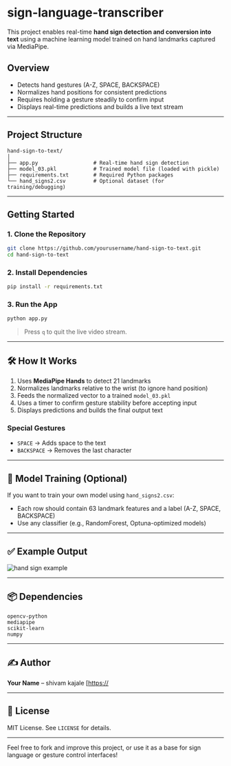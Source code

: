 # sign-language-transcriber

This project enables real-time **hand sign detection and conversion into text** using a machine learning model trained on hand landmarks captured via MediaPipe.

## Overview

- Detects hand gestures (A-Z, SPACE, BACKSPACE)
- Normalizes hand positions for consistent predictions
- Requires holding a gesture steadily to confirm input
- Displays real-time predictions and builds a live text stream

---

## Project Structure

```
hand-sign-to-text/
│
├── app.py                  # Real-time hand sign detection
├── model_03.pkl            # Trained model file (loaded with pickle)
├── requirements.txt        # Required Python packages
└── hand_signs2.csv         # Optional dataset (for training/debugging)
```

---

##  Getting Started

### 1. Clone the Repository
```bash
git clone https://github.com/yourusername/hand-sign-to-text.git
cd hand-sign-to-text
```

### 2. Install Dependencies
```bash
pip install -r requirements.txt
```

### 3. Run the App
```bash
python app.py
```

> Press `q` to quit the live video stream.

---

## 🛠 How It Works

1. Uses **MediaPipe Hands** to detect 21 landmarks
2. Normalizes landmarks relative to the wrist (to ignore hand position)
3. Feeds the normalized vector to a trained `model_03.pkl`
4. Uses a timer to confirm gesture stability before accepting input
5. Displays predictions and builds the final output text

### Special Gestures
- `SPACE` → Adds space to the text
- `BACKSPACE` → Removes the last character

---

## 🧠 Model Training (Optional)
If you want to train your own model using `hand_signs2.csv`:
- Each row should contain 63 landmark features and a label (A-Z, SPACE, BACKSPACE)
- Use any classifier (e.g., RandomForest, Optuna-optimized models)

---

## ✅ Example Output
![hand sign example](https://user-images.githubusercontent.com/yourusername/sample_output.png)

---

## 📦 Dependencies
```
opencv-python
mediapipe
scikit-learn
numpy
```

---

## ✍️ Author
**Your Name** – shivam kajale [[https://](https://github.com/shivam16kajale)

---

## 📄 License
MIT License. See `LICENSE` for details.

---

Feel free to fork and improve this project, or use it as a base for sign language or gesture control interfaces!
